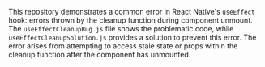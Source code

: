 This repository demonstrates a common error in React Native's `useEffect` hook: errors thrown by the cleanup function during component unmount.  The `useEffectCleanupBug.js` file shows the problematic code, while `useEffectCleanupSolution.js` provides a solution to prevent this error.  The error arises from attempting to access stale state or props within the cleanup function after the component has unmounted.